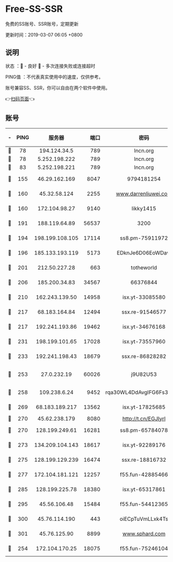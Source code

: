 # Free-SS-SSR

免费的SS账号、SSR账号，定期更新

更新时间：2019-03-07 06:05 +0800

## 说明

状态     ：🙂 - 良好 🙁 - 多次连接失败或连接超时

PING值   ：不代表真实使用中的速度，仅供参考。

账号兼容SS、SSR，你可以自由在两个软件中使用。

👉[扫码页面](https://liesauer.github.io/Free-SS-SSR/)👈

## 账号

|-|PING|服务器|端口|密码|加密方式|区域|
|:----:|:----:|:-----:|-----:|:----:|:----:|:----:|
|🙂|78|194.124.34.5|789|lncn.org|rc4|JP|
|🙂|78|5.252.198.222|789|lncn.org|rc4|JP|
|🙂|83|5.252.198.221|789|lncn.org|rc4|JP|
|🙂|155|46.29.162.169|8047|9794181254|aes-256-cfb|RU|
|🙂|160|45.32.58.124|2255|www.darrenliuwei.com|aes-256-cfb|JP|
|🙂|160|172.104.98.27|9140|likky1415|aes-256-cfb|JP|
|🙂|191|188.119.64.89|56537|3200|aes-256-cfb|RU|
|🙂|194|198.199.108.105|17114|ss8.pm-75911972|aes-256-cfb|US|
|🙂|196|185.133.193.119|5173|EDknJe6D06EoWDaw|aes-256-cfb|US|
|🙂|201|212.50.227.28|663|totheworld|aes-256-cfb|US|
|🙂|206|185.200.34.83|34567|66376844|aes-256-cfb|US|
|🙂|210|162.243.139.50|14958|isx.yt-33085580|aes-256-cfb|US|
|🙂|217|68.183.164.84|12494|ssx.re-91546577|aes-256-cfb|US|
|🙂|217|192.241.193.86|19462|isx.yt-34676168|aes-256-cfb|US|
|🙂|231|198.199.101.65|17028|isx.yt-73557960|aes-256-cfb|US|
|🙂|233|192.241.198.43|18679|ssx.re-86828282|aes-256-cfb|US|
|🙂|253|27.0.232.19|60026|j9U82U53|xchacha20-ietf-poly1305|HK|
|🙂|258|109.238.6.24|9452|rqa30WL4DdAvgIFG6Fs3znzTa|aes-256-cfb|FR|
|🙂|269|68.183.189.217|13562|isx.yt-17825685|aes-256-cfb|SG|
|🙂|270|45.62.238.179|8080|http://t.cn/EGJIyrl|rc4-md5|CA|
|🙂|270|128.199.249.61|16281|ss8.pm-65784078|aes-256-cfb|SG|
|🙂|273|134.209.104.143|18617|isx.yt-92289176|aes-256-cfb|SG|
|🙂|275|128.199.129.239|16474|ssx.re-18816732|aes-256-cfb|SG|
|🙂|277|172.104.181.121|12257|f55.fun-42885466|aes-256-cfb|SG|
|🙂|285|128.199.225.78|18380|isx.yt-65317861|aes-256-cfb|SG|
|🙂|295|45.56.106.48|15484|f55.fun-54412365|aes-256-cfb|US|
|🙂|300|45.76.114.190|443|oiECpTuVmLLxk4Ts|aes-256-cfb|AU|
|🙂|301|45.76.125.90|8899|www.sphard.com|aes-256-cfb|AU|
|🙂|254|172.104.170.25|18075|f55.fun-75246104|aes-256-cfb|SG|
